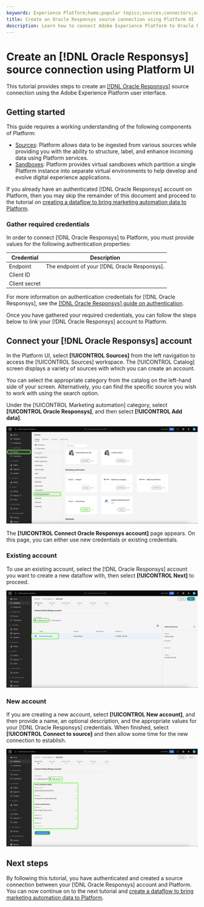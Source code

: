 ```yaml
---
keywords: Experience Platform;home;popular topics;sources;connectors;oracle;
title: Create an Oracle Responsys source connection using Platform UI
description: Learn how to connect Adobe Experience Platform to Oracle Responsys using Platform UI.
---
```

# Create an [!DNL Oracle Responsys] source connection using Platform UI

This tutorial provides steps to create an [[!DNL Oracle Responsys]](../../../../connectors/marketing-automation/oracle-responsys.md) source connection using the Adobe Experience Platform user interface.

## Getting started

This guide requires a working understanding of the following components of Platform:

* [Sources](../../../../home.md): Platform allows data to be ingested from various sources while providing you with the ability to structure, label, and enhance incoming data using Platform services.
* [Sandboxes](../../../../../sandboxes/home.md): Platform provides virtual sandboxes which partition a single Platform instance into separate virtual environments to help develop and evolve digital experience applications.

If you already have an authenticated [!DNL Oracle Responsys] account on Platform, then you may skip the remainder of this document and proceed to the tutorial on [creating a dataflow to bring marketing automation data to Platform](../../dataflow/marketing-automation.md).

### Gather required credentials

In order to connect [!DNL Oracle Responsys] to Platform, you must provide values for the following authentication properties:

| Credential | Description |
| --- | --- |
| Endpoint | The endpoint of your [!DNL Oracle Responsys]. |
| Client ID | |
| Client secret | |

For more information on authentication credentials for [!DNL Oracle Responsys], see the [[!DNL Oracle Responsys] guide on authentication](https://docs.oracle.com/en/cloud/saas/marketing/eloqua-rest-api/Authentication_Basic.html).

Once you have gathered your required credentials, you can follow the steps below to link your [!DNL Oracle Responsys] account to Platform.

## Connect your [!DNL Oracle Responsys] account

In the Platform UI, select **[!UICONTROL Sources]** from the left navigation to access the [!UICONTROL Sources] workspace. The [!UICONTROL Catalog] screen displays a variety of sources with which you can create an account.

You can select the appropriate category from the catalog on the left-hand side of your screen. Alternatively, you can find the specific source you wish to work with using the search option.

Under the [!UICONTROL Marketing automation] category, select **[!UICONTROL Oracle Responsys]**, and then select **[!UICONTROL Add data]**.

![catalog](../../../../images/tutorials/create/oracle-eloqua/catalog.png)

The **[!UICONTROL Connect Oracle Responsys account]** page appears. On this page, you can either use new credentials or existing credentials.

### Existing account

To use an existing account, select the [!DNL Oracle Responsys] account you want to create a new dataflow with, then select **[!UICONTROL Next]** to proceed.

![existing](../../../../images/tutorials/create/oracle-eloqua/existing.png)

### New account

If you are creating a new account, select **[!UICONTROL New account]**, and then provide a name, an optional description, and the appropriate values for your [!DNL Oracle Responsys] credentials. When finished, select **[!UICONTROL Connect to source]** and then allow some time for the new connection to establish.

![new](../../../../images/tutorials/create/oracle-eloqua/new.png)

## Next steps

By following this tutorial, you have authenticated and created a source connection between your [!DNL Oracle Responsys] account and Platform. You can now continue on to the next tutorial and [create a dataflow to bring marketing automation data to Platform](../../dataflow/marketing-automation.md).
